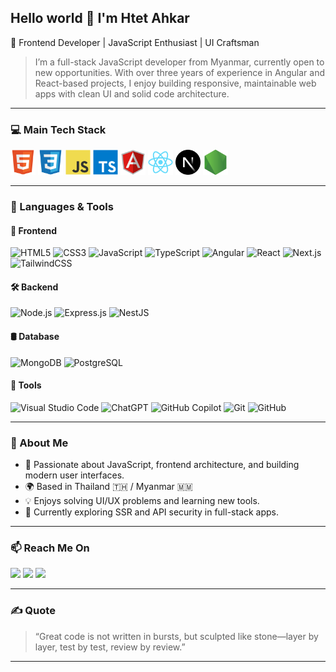## Hello world 👋 I'm Htet Ahkar

🚀 Frontend Developer | JavaScript Enthusiast | UI Craftsman

> I’m a full-stack JavaScript developer from Myanmar, currently open to new opportunities. With over three years of experience in Angular and React-based projects, I enjoy building responsive, maintainable web apps with clean UI and solid code architecture.

---

### 💻 Main Tech Stack

<img src="https://github.com/devicons/devicon/blob/master/icons/html5/html5-original.svg" alt="HTML5" width="40" height="40" /> <img src="https://github.com/devicons/devicon/blob/master/icons/css3/css3-original.svg" alt="CSS3" width="40" height="40" /> <img src="https://github.com/devicons/devicon/blob/master/icons/javascript/javascript-original.svg" alt="JavaScript" width="40" height="40" /> <img src="https://github.com/devicons/devicon/blob/master/icons/typescript/typescript-original.svg" alt="TypeScript" width="40" height="40" /> <img src="https://github.com/devicons/devicon/blob/master/icons/angularjs/angularjs-original.svg" alt="Angular" width="40" height="40" /> <img src="https://github.com/devicons/devicon/blob/master/icons/react/react-original.svg" alt="React" width="40" height="40" /> <img src="https://github.com/devicons/devicon/blob/master/icons/nextjs/nextjs-original.svg" alt="Next.js" width="40" height="40" /> <img src="https://github.com/devicons/devicon/blob/master/icons/nodejs/nodejs-original.svg" alt="Node.js" width="40" height="40" />

---

### 🧰 Languages & Tools

#### 🎨 Frontend

![HTML5](https://img.shields.io/badge/html5-E34F26?style=for-the-badge&logo=html5&logoColor=white)
![CSS3](https://img.shields.io/badge/css3-1572B6?style=for-the-badge&logo=css3&logoColor=white)
![JavaScript](https://img.shields.io/badge/javascript-F7DF1E?style=for-the-badge&logo=javascript&logoColor=black)
![TypeScript](https://img.shields.io/badge/typescript-007ACC?style=for-the-badge&logo=typescript&logoColor=white)
![Angular](https://img.shields.io/badge/angular-DD0031?style=for-the-badge&logo=angular&logoColor=white)
![React](https://img.shields.io/badge/react-20232A?style=for-the-badge&logo=react&logoColor=61DAFB)
![Next.js](https://img.shields.io/badge/next.js-000000?style=for-the-badge&logo=nextdotjs&logoColor=white)
![TailwindCSS](https://img.shields.io/badge/tailwindcss-06B6D4?style=for-the-badge&logo=tailwindcss&logoColor=white)

#### 🛠️ Backend

![Node.js](https://img.shields.io/badge/node.js-339933?style=for-the-badge&logo=nodedotjs&logoColor=white)
![Express.js](https://img.shields.io/badge/express.js-000000?style=for-the-badge&logo=express&logoColor=white)
![NestJS](https://img.shields.io/badge/nestjs-E0234E?style=for-the-badge&logo=nestjs&logoColor=white)

#### 🛢️ Database

![MongoDB](https://img.shields.io/badge/mongodb-4EA94B?style=for-the-badge&logo=mongodb&logoColor=white)
![PostgreSQL](https://img.shields.io/badge/postgresql-336791?style=for-the-badge&logo=postgresql&logoColor=white)

#### 🧰 Tools

![Visual Studio Code](https://img.shields.io/badge/vscode-007ACC?style=for-the-badge&logo=visual-studio-code&logoColor=white)
![ChatGPT](https://img.shields.io/badge/ChatGPT-10A37F?style=for-the-badge&logo=openai&logoColor=white)
![GitHub Copilot](https://img.shields.io/badge/Copilot-000000?style=for-the-badge&logo=github&logoColor=white)
![Git](https://img.shields.io/badge/git-F05032?style=for-the-badge&logo=git&logoColor=white)
![GitHub](https://img.shields.io/badge/github-181717?style=for-the-badge&logo=github&logoColor=white)


---

### 🌱 About Me

- 🧠 Passionate about JavaScript, frontend architecture, and building modern user interfaces.
- 🌍 Based in Thailand 🇹🇭 / Myanmar 🇲🇲
- 💡 Enjoys solving UI/UX problems and learning new tools.
- 🧪 Currently exploring SSR and API security in full-stack apps.

---

<!-- ### 🧪 Notable Work

Here are a few personal or open-source ideas I’m either contributing to or building:

| Project Name               | Tech Stack             | Description                                                                                                                                     |
| -------------------------- | ---------------------- | ----------------------------------------------------------------------------------------------------------------------------------------------- |
| Portfolio Site             | Next.js + TailwindCSS  | A minimal developer portfolio site with animations and case studies                                                                             |
| Angular Healthcare App     | Angular + RxJS + Redux | Receptionist-facing appointment booking system                                                                                                  |
| Burma Project Ideas (Fork) | Markdown               | A curated list of project ideas for Burmese devs (based on [Sann Lynn Htun's repo](https://github.com/sannlynnhtun-coding/burma-project-ideas)) |

--- -->

### 📫 Reach Me On

<a href="https://www.linkedin.com/in/htet-ahkar-the-developer/" target="blank"><img src="https://cdn-icons-png.flaticon.com/128/2504/2504923.png" width="40" /></a>
<a href="mailto:htetahkar.htetahkar@gmail.com" target="blank"><img src="https://cdn-icons-png.flaticon.com/128/732/732200.png" width="40" /></a>
<a href="https://portfolio-client-pink.vercel.app/" target="blank"><img src="https://cdn-icons-png.flaticon.com/128/841/841364.png" width="40" /></a>

---

### ✍️ Quote

> “Great code is not written in bursts, but sculpted like stone—layer by layer, test by test, review by review.”

---

<!-- You can also add GitHub stats if you’d like -->

<!-- ### 🦾 Experiences

<div style="display: flex; flex-wrap: wrap; justify-content: space-between;">
    <table style="flex: 1; min-width: 300px; margin: 10px;">
        <tr>
            <td>🚀 Project Name</td>
            <td>⭐ Year</td>
            <td>🤖 Position</td>
        </tr>
        <tr>
            <td>GTB Wallet</td>
            <td rowspan="3">2024 - Present</td>
            <td rowspan="4">Senior Software Engineer / Team Lead</td>
        </tr>
        <tr>
            <td>Pay2U Wallet / EBMB</td>
        </tr>
        <tr>
            <td>MFTB EBMB</td>
        </tr>
        <tr>
            <td>GBank EBMB</td>
            <td>2022 - 2023</td>
        </tr>
        <tr>
            <td>KBZ MICR Auto Synchronous</td>
            <td rowspan="7">2015 - 2022</td>
            <td rowspan="2">Senior Software Engineer</td>
        </tr>
        <tr>
            <td>ABank EBMB</td>
        </tr>
        <tr>
            <td>PV Microfinance</td>
            <td rowspan="2">Mid-Level Developer</td>
        </tr>
        <tr>
            <td>Inno Capital Microfinance</td>
        </tr>
        <tr>
            <td>ABank Core Banking</td>
            <td rowspan="3">Junior Developer</td>
        </tr>
        <tr>
            <td>MICR Cheque Printing</td>
        </tr>
        <tr>
            <td>CHDB Mortgage</td>
        </tr>
    </table>
</div>

<div style="display: flex; flex-wrap: wrap; justify-content: space-between;">
<table align="center">
    <tr>
        <td colspan="3"><h3 align="center">🚀 **Projects** 🚀</h3></td>
    </tr
    <tr>
        <td>35.</td>
        <td><img src="https://blazor-wasm-phayarsar.vercel.app/favicon.png" width=50 height=50></td>
        <td><a target="_blank" href="https://blazor-wasm-phayarsar.vercel.app/">Phayar Sar [C# .NET 8 Blazor Web Assembly]</a></td>
    </tr>

</table>
</div> -->
